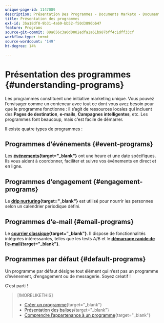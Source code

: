 ```yaml
---
unique-page-id: 1147089
description: Présentation Des Programmes - Documents Marketo - Documentation Du Produit
title: Présentation des programmes
exl-id: 3ba18df8-9b31-4a69-bb52-f50d3896bb47
feature: Programs
source-git-commit: 09a656c3a0d0002edfa1a61b987bff4c1dff33cf
workflow-type: tm+mt
source-wordcount: '149'
ht-degree: 14%

---
```


# Présentation des programmes {#understanding-programs}

Les programmes constituent une initiative marketing unique. Vous pouvez l’envisager comme un conteneur avec tout ce dont vous avez besoin pour que le programme fonctionne : il s’agit de ressources locales qui incluent des **Pages de destination**, **e-mails**, **Campagnes intelligentes**, etc. Les programmes font beaucoup, mais c&#39;est facile de démarrer.

Il existe quatre types de programmes :

## Programmes d’événements {#event-programs}

Les **[événements](/help/marketo/product-docs/demand-generation/events/understanding-events/understanding-event-programs.md){target="_blank"}** ont une heure et une date spécifiques. Ils vous aident à coordonner, faciliter et suivre vos événements en direct et en ligne.

## Programmes d’engagement {#engagement-programs}

Le **[drip nurturing](/help/marketo/product-docs/email-marketing/drip-nurturing/creating-an-engagement-program/understanding-engagement-programs.md){target="_blank"}** est utilisé pour nourrir les personnes selon un calendrier périodique défini.

## Programmes d’e-mail {#email-programs}

Le **[courrier classique](/help/marketo/product-docs/email-marketing/email-programs/creating-an-email-program/understanding-email-programs.md){target="_blank"}**. Il dispose de fonctionnalités intégrées intéressantes, telles que les tests A/B et le **[démarrage rapide de l’e-mail](/help/marketo/product-docs/email-marketing/email-programs/email-program-actions/head-start-for-email-programs.md){target="_blank"}**.

## Programmes par défaut {#default-programs}

Un programme par défaut désigne tout élément qui n’est pas un programme d’événement, d’engagement ou de messagerie. Soyez créatif !

C’est parti !

>[!MORELIKETHIS]
>
>* [Créer un programme](/help/marketo/product-docs/email-marketing/email-programs/creating-an-email-program/create-an-email-program.md){target="_blank"}
>* [Présentation des balises](/help/marketo/product-docs/core-marketo-concepts/programs/working-with-programs/understanding-tags.md){target="_blank"}
>* [Comprendre l’appartenance à un programme](/help/marketo/product-docs/core-marketo-concepts/programs/creating-programs/understanding-program-membership.md){target="_blank"}
